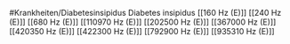 #Krankheiten/Diabetesinsipidus
Diabetes insipidus
[[160 Hz (E)]]
[[240 Hz (E)]]
[[680 Hz (E)]]
[[110970 Hz (E)]]
[[202500 Hz (E)]]
[[367000 Hz (E)]]
[[420350 Hz (E)]]
[[422300 Hz (E)]]
[[792900 Hz (E)]]
[[935310 Hz (E)]]
